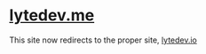 # [lytedev.me][lytedev.me]

This site now redirects to the proper site, [lytedev.io][lytedev.io]


[lytedev.me]: http://lytedev.me
[lytedev.io]: https://lytedev.io

